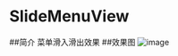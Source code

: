 # SlideMenuView
##简介
菜单滑入滑出效果
##效果图
![image](https://github.com/VolodymyrCj/SlideMenuView/blob/master/attachment/SlideMenuView.gif)
